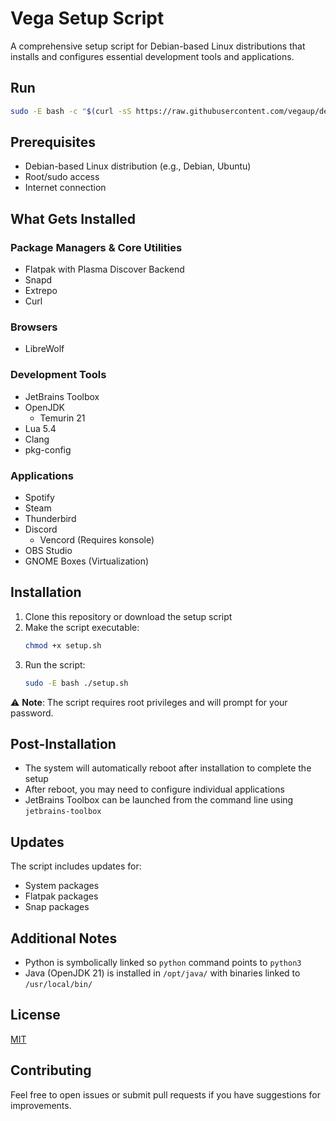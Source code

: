 # Vega Setup Script

A comprehensive setup script for Debian-based Linux distributions that installs and configures essential development tools and applications.

## Run

```bash
sudo -E bash -c "$(curl -sS https://raw.githubusercontent.com/vegaup/debian-based/refs/heads/main/setup.sh)"
```

## Prerequisites

- Debian-based Linux distribution (e.g., Debian, Ubuntu)
- Root/sudo access
- Internet connection

## What Gets Installed

### Package Managers & Core Utilities
- Flatpak with Plasma Discover Backend
- Snapd
- Extrepo
- Curl

### Browsers
- LibreWolf

### Development Tools
- JetBrains Toolbox
- OpenJDK
   - Temurin 21
- Lua 5.4
- Clang
- pkg-config

### Applications
- Spotify
- Steam
- Thunderbird
- Discord
   - Vencord (Requires konsole)
- OBS Studio
- GNOME Boxes (Virtualization)

## Installation

1. Clone this repository or download the setup script
2. Make the script executable:
   ```bash
   chmod +x setup.sh
   ```
3. Run the script:
   ```bash
   sudo -E bash ./setup.sh
   ```

⚠️ **Note**: The script requires root privileges and will prompt for your password.

## Post-Installation

- The system will automatically reboot after installation to complete the setup
- After reboot, you may need to configure individual applications
- JetBrains Toolbox can be launched from the command line using `jetbrains-toolbox`

## Updates

The script includes updates for:
- System packages
- Flatpak packages
- Snap packages

## Additional Notes

- Python is symbolically linked so `python` command points to `python3`
- Java (OpenJDK 21) is installed in `/opt/java/` with binaries linked to `/usr/local/bin/`

## License

[MIT](LICENSE.md)

## Contributing

Feel free to open issues or submit pull requests if you have suggestions for improvements.
